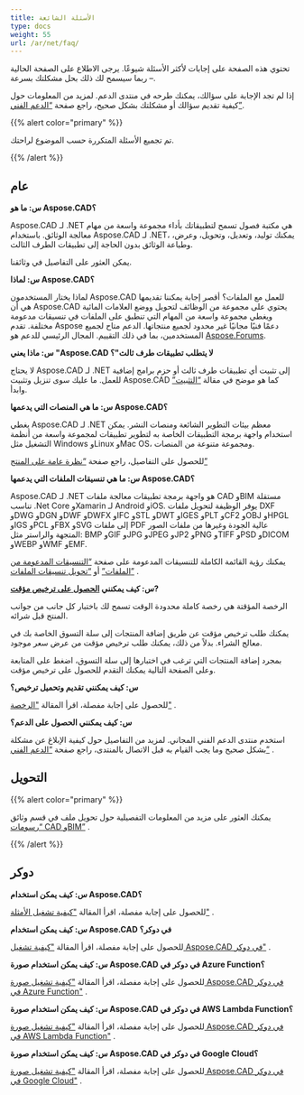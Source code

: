 ```yaml
---
title: الأسئلة الشائعة
type: docs
weight: 55
url: /ar/net/faq/
---
```


تحتوي هذه الصفحة على إجابات لأكثر الأسئلة شيوعًا. يرجى الاطلاع على الصفحة الحالية – ربما سيسمح لك ذلك بحل مشكلتك بسرعة.

إذا لم تجد الإجابة على سؤالك، يمكنك طرحه في منتدى الدعم. لمزيد من المعلومات حول كيفية تقديم سؤالك أو مشكلتك بشكل صحيح، راجع صفحة [“الدعم الفني”](/ar/cad/net/technical-support).

{{% alert color="primary" %}} 

تم تجميع الأسئلة المتكررة حسب الموضوع لراحتك.

{{% /alert %}}

## **عام**
**س: ما هو Aspose.CAD؟**

Aspose.CAD لـ .NET هي مكتبة فصول تسمح لتطبيقاتك بأداء مجموعة واسعة من مهام معالجة الوثائق. باستخدام Aspose.CAD لـ .NET، يمكنك توليد، وتعديل، وتحويل، وعرض، وطباعة الوثائق بدون الحاجة إلى تطبيقات الطرف الثالث.

يمكن العثور على التفاصيل في وثائقنا.

**س: لماذا Aspose.CAD؟**

لماذا يختار المستخدمون Aspose.CAD للعمل مع الملفات؟
أقصر إجابة يمكننا تقديمها هي أن Aspose.CAD يحتوي على مجموعة من الوظائف لتحويل ووضع العلامات المائية ويغطي مجموعة واسعة من المهام التي تنطبق على الملفات في تنسيقات مدعومة مختلفة.
تقدم Aspose دعمًا فنيًا مجانيًا غير محدود لجميع منتجاتها.
الدعم متاح لجميع المستخدمين، بما في ذلك التقييم. المجال الرئيسي للدعم هو [Aspose.Forums](https://forum.aspose.com/c/cad/19).

**س: ماذا يعني "Aspose.CAD لا يتطلب تطبيقات طرف ثالث"؟**

لا يحتاج Aspose.CAD لـ .NET إلى تثبيت أي تطبيقات طرف ثالث أو حزم برامج إضافية للعمل. ما عليك سوى تنزيل وتثبيت Aspose.CAD كما هو موضح في مقالة [“التثبيت”](/ar/cad/net/installation/) وابدأ.

**س: ما هي المنصات التي يدعمها Aspose.CAD؟**

يغطي Aspose.CAD لـ .NET معظم بيئات التطوير الشائعة ومنصات النشر. يمكن استخدام واجهة برمجة التطبيقات الخاصة به لتطوير تطبيقات لمجموعة واسعة من أنظمة التشغيل مثل Windows وLinux وMac OS، ومجموعة متنوعة من المنصات.

للحصول على التفاصيل، راجع صفحة [“نظرة عامة على المنتج”](/ar/cad/net/product-overview/) 

**س: ما هي تنسيقات الملفات التي يدعمها Aspose.CAD؟**

Aspose.CAD لـ .NET هو واجهة برمجة تطبيقات معالجة ملفات CAD وBIM مستقلة تناسب .Net Core وXamarin لـ Android وiOS. 
يوفر الوظيفة لتحويل ملفات DXF وDWG وDGN وDWF وDWFX وIFC وSTL وDWT وIGES وPLT وCF2 وOBJ وHPGL وIGS وPCL وFBX وSVG إلى ملفات PDF عالية الجودة وغيرها من ملفات الصور المتجهة والراستر مثل: BMP وGIF وJPG وJPEG وJP2 وPNG وTIFF وPSD وDICOM وWEBP وWMF وEMF. 

يمكنك رؤية القائمة الكاملة للتنسيقات المدعومة على صفحة [“التنسيقات المدعومة من الملفات”](/ar/cad/net/supported-file-formats/) أو [“تحويل تنسيقات الملفات”](/ar/cad/net/converting-file-formats/) .

**س: كيف يمكنني [الحصول على ترخيص مؤقت](https://purchase.aspose.com/temporary-license/)?**

الرخصة المؤقتة هي رخصة كاملة محدودة الوقت تسمح لك باختبار كل جانب من جوانب المنتج قبل شرائه.

يمكنك طلب ترخيص مؤقت عن طريق إضافة المنتجات إلى سلة التسوق الخاصة بك في معالج الشراء. بدلاً من ذلك، يمكنك طلب ترخيص مؤقت من عرض سعر موجود.

بمجرد إضافة المنتجات التي ترغب في اختبارها إلى سلة التسوق، اضغط على المتابعة وعلى الصفحة التالية يمكنك التقدم للحصول على ترخيص مؤقت.

**س: كيف يمكنني تقديم وتحميل ترخيص؟**

للحصول على إجابة مفصلة، اقرأ المقالة ["الرخصة"](/ar/cad/net/licensing/) .

**س: كيف يمكنني الحصول على الدعم؟**

استخدم منتدى الدعم الفني المجاني. لمزيد من التفاصيل حول كيفية الإبلاغ عن مشكلة بشكل صحيح وما يجب القيام به قبل الاتصال بالمنتدى، راجع صفحة [“الدعم الفني”](/ar/cad/net/technical-support) .

## **التحويل**

{{% alert color="primary" %}} 

يمكنك العثور على مزيد من المعلومات التفصيلية حول تحويل ملف في قسم وثائق [“رسومات CAD وBIM”](/ar/cad/net/cad-and-bim-drawings/) .

{{% /alert %}}

## **دوكر**

**س: كيف يمكن استخدام Aspose.CAD؟**

للحصول على إجابة مفصلة، اقرأ المقالة ["كيفية تشغيل الأمثلة"](/ar/cad/net/how-to-run-the-examples/) .

**س: كيف يمكن استخدام Aspose.CAD في دوكر؟**

للحصول على إجابة مفصلة، اقرأ المقالة ["كيفية تشغيل Aspose.CAD في دوكر"](/ar/cad/net/how-to-run-aspose-cad-in-docker/) .

**س: كيف يمكن استخدام صورة Aspose.CAD في دوكر في Azure Function؟**

للحصول على إجابة مفصلة، اقرأ المقالة ["كيفية تشغيل صورة Aspose.CAD في دوكر في Azure Function"](/ar/cad/net/how-to-run-aspose-cad-docker-image-in-azure-function/) .

**س: كيف يمكن استخدام صورة Aspose.CAD في دوكر في AWS Lambda Function؟**

للحصول على إجابة مفصلة، اقرأ المقالة ["كيفية تشغيل صورة Aspose.CAD في دوكر في AWS Lambda Function"](/ar/cad/net/how-to-run-aspose-cad-docker-image-in-aws-lambda-function/) .

**س: كيف يمكن استخدام صورة Aspose.CAD في دوكر في Google Cloud؟**

للحصول على إجابة مفصلة، اقرأ المقالة ["كيفية تشغيل صورة Aspose.CAD في دوكر في Google Cloud"](/ar/cad/net/how-to-run-aspose-cad-docker-image-in-google-cloud/) .